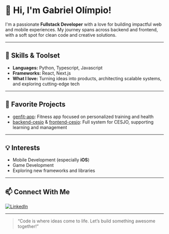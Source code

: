 # 👋 Hi, I'm Gabriel Olímpio!

I'm a passionate **Fullstack Developer** with a love for building impactful web and mobile experiences. My journey spans across backend and frontend, with a soft spot for clean code and creative solutions.

---

## 🚀 Skills & Toolset

- **Languages:** Python, Typescript, Javascript
- **Frameworks:** React, Next.js
- **What I love:** Turning ideas into products, architecting scalable systems, and exploring cutting-edge tech

---

## 🌟 Favorite Projects

- [genfit-app](https://github.com/Gabriel-olimpio/genfit-app): Fitness app focused on personalized training and health
- [backend-cesjo](https://github.com/thera-org/backend-cesjo) & [frontend-cesjo](https://github.com/thera-org/frontend-cesjo): Full system for CESJO, supporting learning and management

---

## 💡 Interests

- Mobile Development (especially **iOS**)
- Game Development
- Exploring new frameworks and libraries

---

## 📫 Connect With Me

[![LinkedIn](https://img.shields.io/badge/LinkedIn-Gabriel%20Ol%C3%ADmpio-blue?logo=linkedin)](https://www.linkedin.com/in/gabriel-andr%C3%A9/)

---

> “Code is where ideas come to life. Let’s build something awesome together!”
